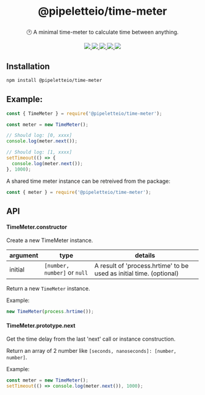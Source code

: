 <h1 align="center">
  <p>@pipeletteio/time-meter</p>
</h1>

<p align="center">🕑 A minimal time-meter to calculate time between anything.</p>

<p align="center">
  <a alt="Build Status" href="https://github.com/pipeletteio/time-meter/actions?query=workflow">
    <img src="https://github.com/pipeletteio/time-meter/workflows/Build/badge.svg" />
  </a>
  <a alt="Npm version" href="https://www.npmjs.com/package/@pipeletteio/time-meter?activeTab=versions">
    <img src="https://img.shields.io/npm/v/@pipeletteio/time-meter.svg?longCache=true&logo=npm">
  </a>
  <a alt="CodeClimate coverage" href="https://codeclimate.com/github/pipeletteio/time-meter/test_coverage">
    <img src="https://api.codeclimate.com/v1/badges/542c12d0f2df88cdcd7d/test_coverage"/>
  </a>
  <a alt="CodeClimate maintainability" href="https://codeclimate.com/github/pipeletteio/time-meter/maintainability">
    <img src="https://api.codeclimate.com/v1/badges/542c12d0f2df88cdcd7d/maintainability"/>
  </a>
  <a alt="Node requierement version" href="https://github.com/pipeletteio/time-meter/blob/master/package.json">
    <img src="https://img.shields.io/node/v/pipeletteio/time-meter.svg?longCache=true" />
  </a>
</p>

## Installation
```bash
npm install @pipeletteio/time-meter
```

## Example:
```javascript
const { TimeMeter } = require('@pipeletteio/time-meter');

const meter = new TimeMeter();

// Should log: [0, xxxx]
console.log(meter.next());

// Should log: [1, xxxx]
setTimeout(() => {
  console.log(meter.next());
}, 1000);
```

A shared time meter instance can be retreived from the package:
```javascript
const { meter } = require('@pipeletteio/time-meter');
```

## API

#### TimeMeter.constructor

Create a new TimeMeter instance.

|   argument   |              type             |                               details                               |
|--------------|-------------------------------|---------------------------------------------------------------------|
|    initial   | `[number, number]` or `null`  | A result of 'process.hrtime' to be used as initial time. (optional) |

Return a new `TimeMeter` instance.

Example:
```javascript
new TimeMeter(process.hrtime());
```

#### TimeMeter.prototype.next

Get the time delay from the last 'next' call or instance construction.

Return an array of 2 number like `[seconds, nanoseconds]: [number, number]`.

Example:
```javascript
const meter = new TimeMeter();
setTimeout(() => console.log(meter.next()), 1000);
```
